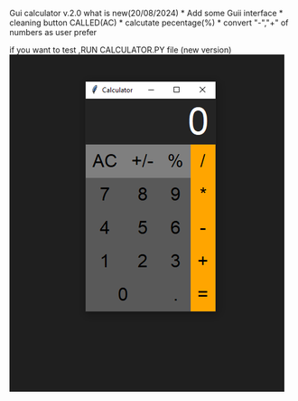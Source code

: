 Gui calculator v.2.0 
        what is new(20/08/2024)
                * Add some Guii interface
                * cleaning button CALLED(AC)
                * calcutate pecentage(%)
                * convert "-","+" of numbers as user prefer

if you want to test ,RUN CALCULATOR.PY file  (new version)
![cal](calculator_img.PNG)
